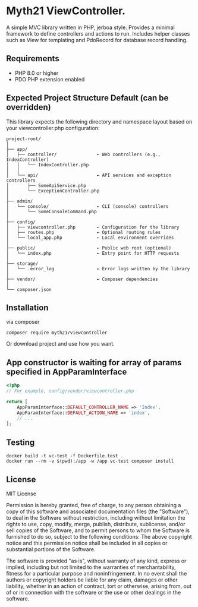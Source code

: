 Myth21 ViewController.
=
A simple MVC library written in PHP, jerboa style.
Provides a minimal framework to define controllers and actions to run.
Includes helper classes such as View for templating and PdoRecord for database record handling.

Requirements
-
- PHP 8.0 or higher
- PDO PHP extension enabled

Expected Project Structure Default (can be overridden)
-
This library expects the following directory and namespace layout based on your viewcontroller.php configuration:
```
project-root/
│
├── app/
│   ├── controller/               ← Web controllers (e.g., IndexController)
│   │   └── IndexController.php
│   │
│   └── api/                      ← API services and exception controllers
│       ├── SomeApiService.php
│       └── ExceptionController.php
│
├── admin/
│   └── console/                  ← CLI (console) controllers
│       └── SomeConsoleCommand.php
│
├── config/
│   ├── viewcontroller.php        ← Configuration for the library
│   ├── routes.php                ← Optional routing rules
│   └── local_app.php             ← Local environment overrides
│
├── public/                       ← Public web root (optional)
│   └── index.php                 ← Entry point for HTTP requests
│
├── storage/
│   └── .error_log                ← Error logs written by the library
│
├── vendor/                       ← Composer dependencies
│
└── composer.json
```



Installation
-
via composer
```
composer require myth21/viewcontroller
```
Or download project and use how you want.

App constructor is waiting for array of params specified in AppParamInterface
-
```php
<?php
// For example, config/vendor/viewcontroller.php

return [
    AppParamInterface::DEFAULT_CONTROLLER_NAME => 'Index',
    AppParamInterface::DEFAULT_ACTION_NAME => 'index',
    // ...
];
```

Testing
-
```
docker build -t vc-test -f Dockerfile.test .
docker run --rm -v $(pwd):/app -w /app vc-test composer install
```

License
-
MIT License

Permission is hereby granted, free of charge, to any person obtaining a copy of this software and associated documentation files (the "Software"), to deal in the Software without restriction, including without limitation the rights to use, copy, modify, merge, publish, distribute, sublicense, and/or sell copies of the Software, and to permit persons to whom the Software is furnished to do so, subject to the following conditions:
The above copyright notice and this permission notice shall be included in all copies or substantial portions of the Software.

The software is provided "as is", without warranty of any kind, express or implied, including but not limited to the warranties of merchantability, fitness for a particular purpose and noninfringement. 
In no event shall the authors or copyright holders be liable for any claim, damages or other liability, whether in an action of contract, tort or otherwise, arising from, out of or in connection with the software or the use or other dealings in the software.

